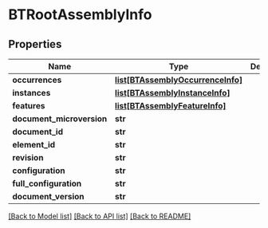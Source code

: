 # BTRootAssemblyInfo

## Properties
Name | Type | Description | Notes
------------ | ------------- | ------------- | -------------
**occurrences** | [**list[BTAssemblyOccurrenceInfo]**](BTAssemblyOccurrenceInfo.md) |  | [optional] 
**instances** | [**list[BTAssemblyInstanceInfo]**](BTAssemblyInstanceInfo.md) |  | [optional] 
**features** | [**list[BTAssemblyFeatureInfo]**](BTAssemblyFeatureInfo.md) |  | [optional] 
**document_microversion** | **str** |  | [optional] 
**document_id** | **str** |  | [optional] 
**element_id** | **str** |  | [optional] 
**revision** | **str** |  | [optional] 
**configuration** | **str** |  | [optional] 
**full_configuration** | **str** |  | [optional] 
**document_version** | **str** |  | [optional] 

[[Back to Model list]](../README.md#documentation-for-models) [[Back to API list]](../README.md#documentation-for-api-endpoints) [[Back to README]](../README.md)


